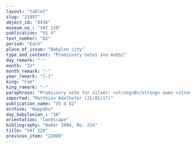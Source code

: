 ```yaml
---
layout: "tablet"
slug: "21997"
object_id: "8436"
museum_no_: "VAT 120"
publication: "VS 4"
text_number: "82"
period: "Each"
place_of_issue: "Babylon city"
type_and_content: "Promissory notes ina muẖẖi"
day_remark: "-"
month: "IV"
month_remark: "-"
year_remark: "[-]"
king: "Cam"
king_remark: "-"
paraphrase: "Promissory note for silver: <strong>B</strong> owes <strong>A</strong>&nbsp;[x mi]nas 6 &frac12; shekels of cut silver of 1/8 alloy. The debt bears monthly interest of 1 shekel per mina. He is to pay it in Arahsamnu (VIII). 1 witnesses and the scribe (Qī&scaron;ti-Marduk/&Scaron;ūzubu//Kānik-bābi).<br /> &nbsp;<br /> <strong>A</strong> = Nab&ucirc;-mukīn-zēri/Bēl-aplu-iddin//Saggilāya; <strong>B</strong>&nbsp;= Iddin-Nab&ucirc;/Nab&ucirc;-bān-zēri//Nappāh"
imported: "Matthias Adelhofer (21/02/17)"
publication_name: "VS 4 82"
archive: "Nappāhu"
day_babylonian_: "28"
orientation: "Landscape"
bibliography: "Baker 2004, No. 214"
title: "VAT 120"
previous_item: "22000"
---
```

